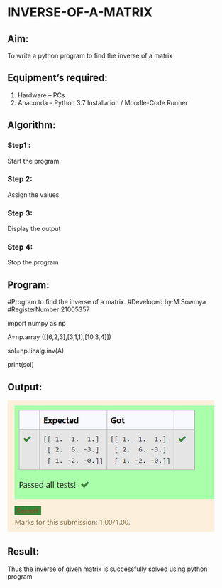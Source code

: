 # INVERSE-OF-A-MATRIX
## Aim:
To write a python program to find the inverse of a matrix
## Equipment’s required:
1. 	Hardware – PCs
2. 	Anaconda – Python 3.7 Installation / Moodle-Code Runner
## Algorithm:
### Step1 : 
Start the program
### Step 2: 
Assign the values
### Step 3: 
Display the output
### Step 4: 
Stop the program

## Program:
#Program to find the inverse of a matrix.
#Developed by:M.Sowmya
#RegisterNumber:21005357

import numpy as np


A=np.array ([[6,2,3],[3,1,1],[10,3,4]])

sol=np.linalg.inv(A)

print(sol)
## Output:
![output](https://github.com/MSowmya28/INVERSE-OF-A-MATRIX/blob/main/inverse.png?raw=true)
## Result:
Thus the inverse of given matrix is successfully solved using python program

